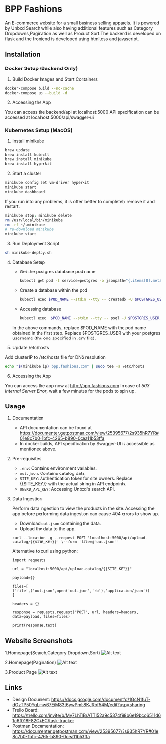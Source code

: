 # BPP Fashions
An E-commerce website for a small business selling apparels.
It is powered by Unbxd Search while also having additional features such as Category Dropdowns,Pagination as well as Product Sort.The backend is developed on flask and the frontend is developed using html,css and javascript.

## Installation

### Docker Setup (Backend Only)

1. Build Docker Images and Start Containers

```bash
docker-compose build --no-cache
docker-compose up --build -d
```

2. Accessing the App

You can access the backend/api at localhost:5000
API specification can be accessed at localhost:5000/api/swagger-ui

### Kubernetes Setup (MacOS)

1. Install minikube

```bash
brew update
brew install kubectl
brew install minikube
brew install hyperkit
```

2. Start a cluster

```bash
minikube config set vm-driver hyperkit
minikube start
minikube dashboard
```

If you run into any problems, it is often better to completely remove it and restart.

```bash
minikube stop; minikube delete
rm /usr/local/bin/minikube
rm -rf ~/.minikube
# re-download minikube
minikube start
```

3. Run Deployment Script

```bash
sh minikube-deploy.sh
```

4. Database Setup

   - Get the postgres database pod name
      ```bash
      kubectl get pod -l service=postgres -o jsonpath="{.items[0].metadata.name}"
      ````
   
   - Create a database within the pod
      ```bash
      kubectl exec $POD_NAME --stdin --tty -- createdb -U $POSTGRES_USER bpp
      ```

   - Accessing database
      ```bash
      kubectl exec  $POD_NAME --stdin --tty -- psql -U $POSTGRES_USER
      ```
     
   In the above commands, replace $POD_NAME with the pod name obtained in the first step.
   Replace $POSTGRES_USER with your postgres username (the one specified in .env file).

5. Update /etc/hosts

Add clusterIP to /etc/hosts file for DNS resolution

```bash
echo "$(minikube ip) bpp.fashions.com" | sudo tee -a /etc/hosts
```

6. Accessing the App

You can access the app now at http://bpp.fashions.com
In case of <i>503 Internal Server Error</i>, wait a few minutes for the pods to spin up.

## Usage

1. Documentation

   - API documentation can be found at https://documenter.getpostman.com/view/25395677/2s935hR7YR#01e8c7b0-1bfc-4265-b890-0cea11b53ffa
   - In docker builds, API specification by Swagger-UI is accessible as mentioned above.

2. Pre-requisites
    - ```.env```: Contains environment variables.
    - ```out.json```: Contains catalog data.
    - ```SITE_KEY```: Authentication token for site owners. Replace {{SITE_KEY}} with the actual string in API endpoints.
    - ```UNBXD_API_KEY```: Accessing Unbxd's search API.

3. Data Ingestion

   Perform data ingestion to view the products in the site.
   Accessing the app before performing data ingestion can cause 404 errors to show up.

    - Download ```out.json``` containing the data.
    - Upload the data to the app.
   ```
   curl --location -g --request POST 'localhost:5000/api/upload-catalog/{{SITE_KEY}}' \--form 'file=@"out.json"'
   ```
   Alternative to curl using python:
    ```
    import requests
    
   url = "localhost:5000/api/upload-catalog/{{SITE_KEY}}"
   
    payload={}
   
    files=[
    ('file',('out.json',open('out.json','rb'),'application/json'))
    ]
    
   headers = {}

    response = requests.request("POST", url, headers=headers, data=payload, files=files)

    print(response.text)
   ```

## Website Screenshots

1.Homepage(Search,Category Dropdown,Sort)
![Alt text](Homepage.png "Optional Title")

2.Homepage(Pagination)
![Alt text](Pagination.png "Optional Title")

3.Product Page
![Alt text](Product.png "Optional Title")

## Links
   - Design Document: https://docs.google.com/document/d/1GcN1fuT-dOzTP50YqLmw67EiM83t6ywPmb8KJRbf54M/edit?usp=sharing
   - Trello Board: https://trello.com/invite/b/My7LhTIB/ATTI52a9c5374f98b6e19bcc6511d61c6f018F82C4EC/task-tracker
   - Postman Documentation: https://documenter.getpostman.com/view/25395677/2s935hR7YR#01e8c7b0-1bfc-4265-b890-0cea11b53ffa
